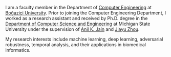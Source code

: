I am a faculty member in the Department of [Computer Engineering](https://www.cmpe.boun.edu.tr/) at [Boğaziçi University](https://bogazici.edu.tr/en_US). Prior to joining the Computer Engineering Department, I worked as a research assistant and received by Ph.D. degree in the [Department of Computer Science and Engineering](https://engineering.msu.edu/about/departments/cse) at Michigan State University under the supervision of [Anil K. Jain](https://www.cse.msu.edu/~jain/) and [Jiayu Zhou](https://jiayuzhou.github.io/).

My research interests include machine learning, deep learning, adversarial robustness, temporal analysis, and their applications in biomedical informatics.
